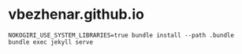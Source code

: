 # vbezhenar.github.io

```
NOKOGIRI_USE_SYSTEM_LIBRARIES=true bundle install --path .bundle
bundle exec jekyll serve
```
